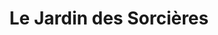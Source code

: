 ---
title: "Le Jardin des Sorcières"
url: /frangy-en-bresse/le-jardin-des-sorcieres/
shop: ferme
---